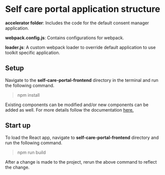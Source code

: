 # Self care portal application structure

**accelerator folder**: Includes the code for the default consent manager application.

**webpack.config.js**: Contains configurations for webpack.

**loader.js**: A custom webpack loader to override default application to use toolkit specific application.

## Setup

Navigate to the **self-care-portal-frontend** directory in the terminal and run the following command.

>npm install

Existing components can be modified and/or new components can be added as well. For more details follow the
documentation [here.](https://ob.docs.wso2.com/en/latest/develop/customize-consent-manager-portal/)

## Start up

To load the React app, navigate to **self-care-portal-frontend** directory and run the following command.

>npm run build

After a change is made to the project, rerun the above command to reflect the change.